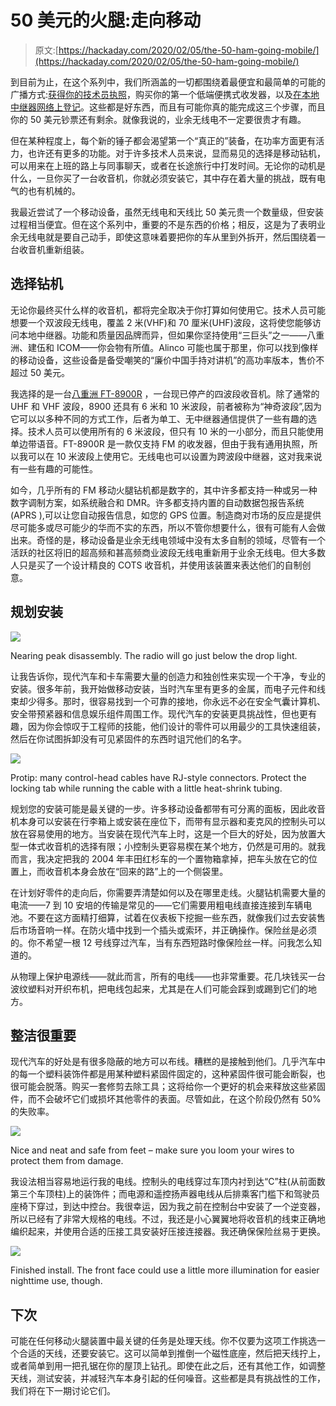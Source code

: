 # 50 美元的火腿:走向移动

> 原文:[https://hackaday.com/2020/02/05/the-50-ham-going-mobile/](https://hackaday.com/2020/02/05/the-50-ham-going-mobile/)

到目前为止，在这个系列中，我们所涵盖的一切都围绕着最便宜和最简单的可能的广播方式:[获得你的技术员执照](https://hackaday.com/2019/03/08/the-50-ham-getting-your-ticket-punched/)，购买你的第一个低端便携式收发器，以及[在本地中继器网络上登记](https://hackaday.com/2019/04/11/the-50-ham-checking-out-the-local-repeater-scene/)。这些都是好东西，而且有可能你真的能完成这三个步骤，而且你的 50 美元钞票还有剩余。就像我说的，业余无线电不一定要很贵才有趣。

但在某种程度上，每个新的锤子都会渴望第一个“真正的”装备，在功率方面更有活力，也许还有更多的功能。对于许多技术人员来说，显而易见的选择是移动钻机，可以用来在上班的路上与同事聊天，或者在长途旅行中打发时间。无论你的动机是什么，一旦你买了一台收音机，你就必须安装它，其中存在着大量的挑战，既有电气的也有机械的。

我最近尝试了一个移动设备，虽然无线电和天线比 50 美元贵一个数量级，但安装过程相当便宜。但在这个系列中，重要的不是东西的价格；相反，这是为了表明业余无线电就是要自己动手，即使这意味着要把你的车从里到外拆开，然后围绕着一台收音机重新组装。

## 选择钻机

无论你最终买什么样的收音机，都将完全取决于你打算如何使用它。技术人员可能想要一个双波段无线电，覆盖 2 米(VHF)和 70 厘米(UHF)波段，这将使您能够访问本地中继器。功能和质量因品牌而异，但如果你坚持使用“三巨头”之一——八重洲、建伍和 ICOM——你会物有所值。Alinco 可能也属于那里，你可以找到像样的移动设备，这些设备是备受嘲笑的“廉价中国手持对讲机”的高功率版本，售价不超过 50 美元。

我选择的是一台[八重洲 FT-8900R](https://www.yaesu.com/indexVS.cfm?cmd=DisplayProducts&ProdCatID=106&encProdID=0C4855ADE6394D514EAABAE148B93F5C&DivisionID=65&isArchived=0) ，一台现已停产的四波段收音机。除了通常的 UHF 和 VHF 波段，8900 还具有 6 米和 10 米波段，前者被称为“神奇波段”,因为它可以以多种不同的方式工作，后者为单工、无中继器通信提供了一些有趣的选择。技术人员可以使用所有的 6 米波段，但只有 10 米的一小部分，而且只能使用单边带语音。FT-8900R 是一款仅支持 FM 的收发器，但由于我有通用执照，所以我可以在 10 米波段上使用它。无线电也可以设置为跨波段中继器，这对我来说有一些有趣的可能性。

如今，几乎所有的 FM 移动火腿钻机都是数字的，其中许多都支持一种或另一种数字调制方案，如系统融合和 DMR。许多都支持内置的自动数据包报告系统(APRS ),可以让您自动报告信息，如您的 GPS 位置。制造商对市场的反应是提供尽可能多或尽可能少的华而不实的东西，所以不管你想要什么，很有可能有人会做出来。奇怪的是，移动设备是业余无线电领域中没有太多自制的领域，尽管有一个活跃的社区将旧的超高频和甚高频商业波段无线电重新用于业余无线电。但大多数人只是买了一个设计精良的 COTS 收音机，并使用该装置来表达他们的自制创意。

## 规划安装

[![](../Images/4eda9dd1a79087d76c3122044b999bbe.png)](https://hackaday.com/wp-content/uploads/2020/01/IMG_20200125_145805254-1.jpg)

Nearing peak disassembly. The radio will go just below the drop light.

让我告诉你，现代汽车和卡车需要大量的创造力和独创性来实现一个干净，专业的安装。很多年前，我开始做移动安装，当时汽车里有更多的金属，而电子元件和线束却少得多。那时，很容易找到一个可靠的接地，你永远不必在安全气囊计算机、安全带预紧器和信息娱乐组件周围工作。现代汽车的安装更具挑战性，但也更有趣，因为你会惊叹于工程师的技能，他们设计的零件可以用最少的工具快速组装，然后在你试图拆卸没有可见紧固件的东西时诅咒他们的名字。

[![](../Images/f846c8048c1533fe59d33ac19b60d75b.png)](https://hackaday.com/wp-content/uploads/2020/01/IMG_20200125_145715006.jpg)

Protip: many control-head cables have RJ-style connectors. Protect the locking tab while running the cable with a little heat-shrink tubing.

规划您的安装可能是最关键的一步。许多移动设备都带有可分离的面板，因此收音机本身可以安装在行李箱上或安装在座位下，而带有显示器和麦克风的控制头可以放在容易使用的地方。当安装在现代汽车上时，这是一个巨大的好处，因为放置大型一体式收音机的选择有限；小控制头更容易楔在某个地方，仍然是可用的。就我而言，我决定把我的 2004 年丰田红杉车的一个置物箱拿掉，把车头放在它的位置上，而收音机本身会放在“回来的路”上的一个侧袋里。

在计划好零件的走向后，你需要弄清楚如何以及在哪里走线。火腿钻机需要大量的电流——7 到 10 安培的传输是常见的——它们需要用粗电线直接连接到车辆电池。不要在这方面精打细算，试着在仪表板下挖掘一些东西，就像我们过去安装售后市场音响一样。在防火墙中找到一个插头或索环，并正确操作。保险丝是必须的。你不希望一根 12 号线穿过汽车，当有东西短路时像保险丝一样。问我怎么知道的。

从物理上保护电源线——就此而言，所有的电线——也非常重要。花几块钱买一台波纹塑料对开织布机，把电线包起来，尤其是在人们可能会踩到或踢到它们的地方。

## 整洁很重要

现代汽车的好处是有很多隐蔽的地方可以布线。糟糕的是接触到他们。几乎汽车中的每一个塑料装饰件都是用某种塑料紧固件固定的，这种紧固件很可能会断裂，也很可能会脱落。购买一套修剪去除工具；这将给你一个更好的机会来释放这些紧固件，而不会破坏它们或损坏其他零件的表面。尽管如此，在这个阶段仍然有 50%的失败率。

[![](../Images/dbeef29af687c800b9f0e28eed57f831.png)](https://hackaday.com/wp-content/uploads/2020/01/IMG_20200125_181511647.jpg)

Nice and neat and safe from feet – make sure you loom your wires to protect them from damage.

我设法相当容易地运行我的电线。控制头的电线穿过车顶内衬到达“C”柱(从前面数第三个车顶柱)上的装饰件；而电源和遥控扬声器电线从后排乘客门槛下和驾驶员座椅下穿过，到达中控台。我很幸运，因为我之前在控制台中安装了一个逆变器，所以已经有了非常大规格的电线。不过，我还是小心翼翼地将收音机的线束正确地编织起来，并使用合适的压接工具安装好压接连接器。我还确保保险丝易于更换。

[![](../Images/8ce3fd73f2cf72937c62ea85292cedae.png)](https://hackaday.com/wp-content/uploads/2020/01/IMG_20200204_104405939.jpg)

Finished install. The front face could use a little more illumination for easier nighttime use, though.

## 下次

可能在任何移动火腿装置中最关键的任务是处理天线。你不仅要为这项工作挑选一个合适的天线，还要安装它。这可以简单到推倒一个磁性底座，然后把天线拧上，或者简单到用一把孔锯在你的屋顶上钻孔。即使在此之后，还有其他工作，如调整天线，测试安装，并减轻汽车本身引起的任何噪音。这些都是具有挑战性的工作，我们将在下一期讨论它们。